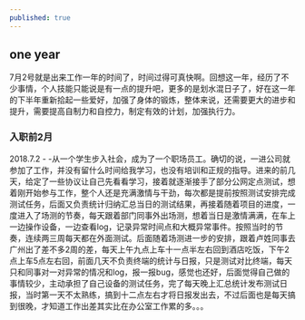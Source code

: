 ```yaml
---
published: true
---
```

## one year

7月2号就是出来工作一年的时间了，时间过得可真快啊。回想这一年，经历了不少事情，个人技能只能说是有一点的提升吧，更多的是划水混日子了，好在这一年的下半年重新拾起一些爱好，加强了身体的锻炼，整体来说，还需要更大的进步和提升，需要提高自制力和自控力，制定有效的计划，加强执行力。

### 入职前2月
2018.7.2 - -从一个学生步入社会，成为了一个职场员工。确切的说，一进公司就参加了工作，并没有留什么时间给我学习，也没有培训和正规的指导。进来的前几天，给定了一些协议让自己先看看学习，接着就逐渐接手了部分公网定点测试，想着刚开始参与工作，整个人还是充满激情与干劲，每次都是提前按照测试安排完成测试任务，后面又负责统计归纳汇总当日的测试结果，再接着随着项目的进度，一度进入了场测的节奏，每天跟着部门同事外出场测，想着当日是激情满满，在车上一边操作设备，一边查看log，记录异常时间点和大概异常事件。按照当时的节奏，连续两三周每天都在外面测试。后面随着场测进一步的安排，跟着卢姓同事去广州出了差不多2周的差，每天上午九点上车十一点半左右回到酒店吃饭，下午2点上车5点左右回，前面几天不负责终端的统计与日报，只是测试对比终端，每天只和同事对一对异常的情况和log，报一报bug，感觉也还好，后面觉得自己做的事情较少，主动承担了自己设备的测试任务，完了每天晚上汇总统计发布测试日报，当时第一天不太熟练，搞到十二点左右才将日报发出去，不过后面也是每天搞到很晚，才知道工作出差其实比在办公室工作累的多。。。
